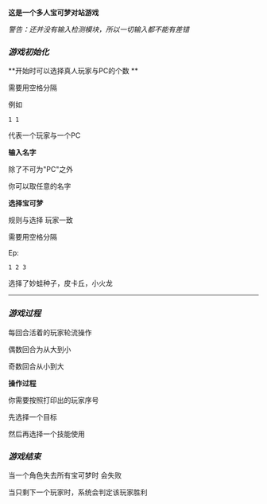  **这是一个多人宝可梦对站游戏** 

*警告：还并没有输入检测模块，所以一切输入都不能有差错* 

### ***游戏初始化*** 

**开始时可以选择真人玩家与PC的个数 **

需要用空格分隔 

例如

```
1 1
```

代表一个玩家与一个PC

**输入名字**

除了不可为"PC"之外

你可以取任意的名字

**选择宝可梦**

规则与选择   玩家一致

需要用空格分隔

Ep:

```
1 2 3
```

选择了妙蛙种子，皮卡丘，小火龙

****

### ***游戏过程***

每回合活着的玩家轮流操作

偶数回合为从大到小

奇数回合从小到大

**操作过程**

你需要按照打印出的玩家序号

先选择一个目标

然后再选择一个技能使用

### ***游戏结束***

当一个角色失去所有宝可梦时 会失败

当只剩下一个玩家时，系统会判定该玩家胜利

